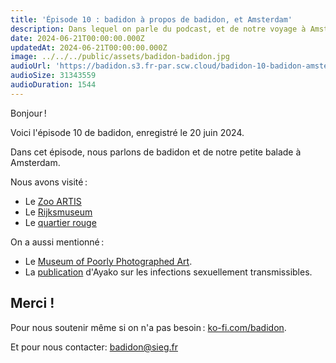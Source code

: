 ```yaml
---
title: 'Épisode 10 : badidon à propos de badidon, et Amsterdam'
description: Dans lequel on parle du podcast, et de notre voyage à Amsterdam (c'est marqué dans le titre !)
date: 2024-06-21T00:00:00.000Z
updatedAt: 2024-06-21T00:00:00.000Z
image: ../../../public/assets/badidon-badidon.jpg
audioUrl: 'https://badidon.s3.fr-par.scw.cloud/badidon-10-badidon-amsterdam.mp3'
audioSize: 31343559
audioDuration: 1544 
---
```


Bonjour !

Voici l'épisode 10 de badidon, enregistré le 20 juin 2024.

Dans cet épisode, nous parlons de badidon et de notre petite balade à Amsterdam.

Nous avons visité :

- Le [Zoo ARTIS](https://www.artis.nl/en/)
- Le [Rijksmuseum](https://www.rijksmuseum.nl/fr/)
- Le [quartier rouge](https://fr.wikipedia.org/wiki/Red_Light_District_%28Amsterdam%29)

On a aussi mentionné :

- Le [Museum of Poorly Photographed Art](https://ehret.me/museum).
- La [publication](https://cir.nii.ac.jp/crid/1050295568883169024) d'Ayako sur les infections sexuellement transmissibles.

## Merci !

Pour nous soutenir même si on n'a pas besoin : [ko-fi.com/badidon](https://ko-fi.com/badidon).

Et pour nous contacter: [badidon@sieg.fr](mailto:badidon@sieg.fr)